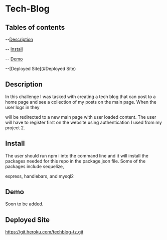 # Tech-Blog

## Tables of contents

--[Description](#Description)

-- [Install](#Install)

-- [Demo](#Demo)

--[Deployed Site](#Deployed Site)

## Description

In this challenge I was tasked with creating a tech blog that can post to a home page and see a collection of my posts on the main page. When the user logs in they

will be redirected to a new main page with user loaded content. The user will have to register first on the website using authentication I used from my project 2. 


## Install

The user should run npm i into the command line and it will install the packages needed for this repo in the package.json file. Some of the packages include sequelize,

express, handlebars, and mysql2


## Demo

Soon to be added.


## Deployed Site

https://git.heroku.com/techblog-tz.git
